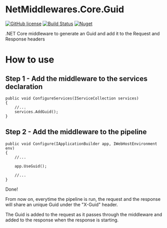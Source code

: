 # NetMiddlewares.Core.Guid

[![GitHub license](https://img.shields.io/github/license/netmiddlewares/NetMiddlewares.Guid)](https://github.com/netmiddlewares/NetMiddlewares.Guid)
[![Build Status](https://travis-ci.org/netmiddlewares/NetMiddlewares.Guid.svg?branch=master)](https://travis-ci.org/netmiddlewares/NetMiddlewares.Guid)
[![Nuget](https://buildstats.info/nuget/NetMiddlewares.Guid)](http://www.nuget.org/packages/NetMiddlewares.Guid)

.NET Core middleware to generate an Guid and add it to the Request and Response headers

# How to use

## Step 1 - Add the middleware to the services declaration

```
public void ConfigureServices(IServiceCollection services)
{
    //...
    services.AddGuid();
}
  ```
  
## Step 2 - Add the middleware to the pipeline

```
public void Configure(IApplicationBuilder app, IWebHostEnvironment env)
{
    //...
    
    app.UseGuid();
    
    //...
}
  ```

Done!

From now on, everytime the pipeline is run, the request and the response will share an unique Guid under the "X-Guid" header.

The Guid is added to the request as it passes through the middleware and added to the response when the response is starting.
